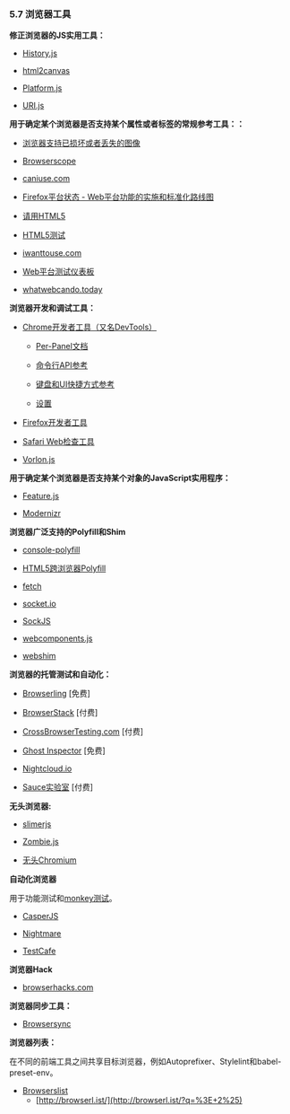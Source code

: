 ### 5.7 浏览器工具

**修正浏览器的JS实用工具：**

+ [History.js](https://github.com/browserstate/history.js)

+ [html2canvas](https://github.com/niklasvh/html2canvas)

+ [Platform.js](https://github.com/bestiejs/platform.js)

+ [URI.js](http://medialize.github.io/URI.js/)


**用于确定某个浏览器是否支持某个属性或者标签的常规参考工具：：**

+ [浏览器支持已损坏或者丢失的图像](http://codepen.io/bartveneman/full/qzCte/)

+ [Browserscope](http://www.browserscope.org/)

+ [caniuse.com](http://caniuse.com/)

+ [Firefox平台状态 - Web平台功能的实施和标准化路线图](https://platform-status.mozilla.org/)

+ [请用HTML5](http://html5please.com/)

+ [HTML5测试](https://html5test.com/)

+ [iwanttouse.com](http://www.iwanttouse.com/)

+ [Web平台测试仪表板](https://wpt.fyi/)

+ [whatwebcando.today](https://whatwebcando.today/)

**浏览器开发和调试工具：**

+ [Chrome开发者工具（又名DevTools）](https://developers.google.com/web/tools/?hl=en)

  + [Per-Panel文档](https://developers.google.com/web/tools/chrome-devtools/#docs)
  
  + [命令行API参考](https://developers.google.com/web/tools/javascript/command-line/command-line-reference?hl=en)
  
  + [键盘和UI快捷方式参考](https://developers.google.com/web/tools/iterate/inspect-styles/shortcuts)
  
  + [设置](https://developer.chrome.com/devtools/docs/settings)
  
+ [Firefox开发者工具](https://developer.mozilla.org/en-US/docs/Tools)

+ [Safari Web检查工具](https://developer.apple.com/safari/tools/)

+ [Vorlon.js](http://vorlonjs.com/)

**用于确定某个浏览器是否支持某个对象的JavaScript实用程序：**

+ [Feature.js](http://featurejs.com/)

+ [Modernizr](https://modernizr.com/)

**浏览器广泛支持的Polyfill和Shim**

+ [console-polyfill](https://github.com/paulmillr/console-polyfill)

+ [HTML5跨浏览器Polyfill](https://github.com/Modernizr/Modernizr/wiki/HTML5-Cross-browser-Polyfills)

+ [fetch](https://github.com/github/fetch)

+ [socket.io](http://socket.io/)

+ [SockJS](https://github.com/sockjs/sockjs-client)

+ [webcomponents.js](https://github.com/WebComponents/webcomponentsjs)

+ [webshim](https://afarkas.github.io/webshim/demos/)

**浏览器的托管测试和自动化：**

+ [Browserling](https://www.browserling.com/) [免费]

+ [BrowserStack](https://www.browserstack.com/) [付费]

+ [CrossBrowserTesting.com](http://crossbrowsertesting.com/) [付费]

+ [Ghost Inspector](https://ghostinspector.com/) [免费]

+ [Nightcloud.io](http://nightcloud.io/)

+ [Sauce实验室](https://saucelabs.com/) [付费]

**无头浏览器:**

+ [slimerjs](http://slimerjs.org/)

+ [Zombie.js](http://zombie.js.org/)

+ [无头Chromium](https://chromium.googlesource.com/chromium/src/+/lkgr/headless/README.md)

**自动化浏览器**

用于功能测试和[monkey测试](https://en.wikipedia.org/wiki/Monkey_testing)。

+ [CasperJS](http://casperjs.org/)

+ [Nightmare](https://github.com/segmentio/nightmare)

+ [TestCafe](https://github.com/DevExpress/testcafe)

**浏览器Hack**

+ [browserhacks.com](http://browserhacks.com/)

**浏览器同步工具：**

+ [Browsersync](http://www.browsersync.io/)

**浏览器列表：**

在不同的前端工具之间共享目标浏览器，例如Autoprefixer、Stylelint和babel-preset-env。

+ [Browserslist](https://github.com/ai/browserslist)
  + [http://browserl.ist/](http://browserl.ist/?q=%3E+2%25)

  